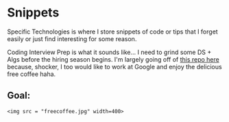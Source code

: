 # Snippets

Specific Technologies is where I store snippets of code or tips that I forget easily or just find interesting for some reason.

Coding Interview Prep is what it sounds like... I need to grind some DS + Algs before the hiring season begins. I'm largely going off of [this repo here](https://github.com/P1xt/google-interview-university/blob/master/README.md) because, shocker, I too would like to work at Google and enjoy the delicious free coffee haha.

## Goal:
```
<img src = "freecoffee.jpg" width=400>
```

